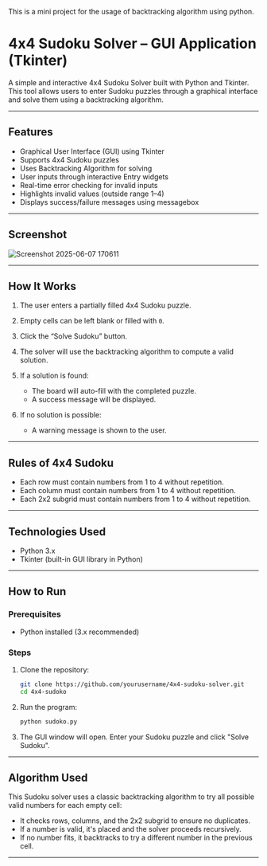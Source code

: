 This is a mini project for the usage of backtracking algorithm using python.


# 4x4 Sudoku Solver – GUI Application (Tkinter)

A simple and interactive 4x4 Sudoku Solver built with Python and Tkinter. This tool allows users to enter Sudoku puzzles through a graphical interface and solve them using a backtracking algorithm.

---

## Features

* Graphical User Interface (GUI) using Tkinter
* Supports 4x4 Sudoku puzzles
* Uses Backtracking Algorithm for solving
* User inputs through interactive Entry widgets
* Real-time error checking for invalid inputs
* Highlights invalid values (outside range 1–4)
* Displays success/failure messages using messagebox

---

## Screenshot
![Screenshot 2025-06-07 170611](https://github.com/user-attachments/assets/e22d6f96-e960-448f-a5cf-d82421ac5f24)


---

## How It Works

1. The user enters a partially filled 4x4 Sudoku puzzle.
2. Empty cells can be left blank or filled with `0`.
3. Click the “Solve Sudoku” button.
4. The solver will use the backtracking algorithm to compute a valid solution.
5. If a solution is found:

   * The board will auto-fill with the completed puzzle.
   * A success message will be displayed.
6. If no solution is possible:

   * A warning message is shown to the user.

---

## Rules of 4x4 Sudoku

* Each row must contain numbers from 1 to 4 without repetition.
* Each column must contain numbers from 1 to 4 without repetition.
* Each 2x2 subgrid must contain numbers from 1 to 4 without repetition.

---

## Technologies Used

* Python 3.x
* Tkinter (built-in GUI library in Python)

---

## How to Run

### Prerequisites

* Python installed (3.x recommended)

### Steps

1. Clone the repository:

   ```bash
   git clone https://github.com/yourusername/4x4-sudoku-solver.git
   cd 4x4-sudoko
   ```

2. Run the program:

   ```bash
   python sudoko.py
   ```

3. The GUI window will open. Enter your Sudoku puzzle and click "Solve Sudoku".

---

## Algorithm Used

This Sudoku solver uses a classic backtracking algorithm to try all possible valid numbers for each empty cell:

* It checks rows, columns, and the 2x2 subgrid to ensure no duplicates.
* If a number is valid, it's placed and the solver proceeds recursively.
* If no number fits, it backtracks to try a different number in the previous cell.

---

